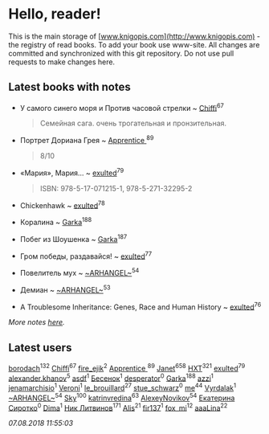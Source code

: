 # Hello, reader!
This is the main storage of [www.knigopis.com](http://www.knigopis.com) - the registry of read books.
To add your book use www-site. All changes are committed and synchronized with this git repository.
Do not use pull requests to make changes here.


## Latest books with notes
* У самого синего моря  и Против часовой стрелки ~ [Chiffi](users/105/105831994080785626680-google)<sup>67</sup>
    > Семейная сага. очень трогательная и пронзительная.

* Портрет Дориана Грея ~ [Apprentice ](users/528/52821952-vkontakte)<sup>89</sup>
    > 8/10

* «Мария», Мария… ~ [exulted](users/100/100599204551896265722-google)<sup>79</sup>
    > ISBN: 978-5-17-071215-1, 978-5-271-32295-2

* Chickenhawk ~ [exulted](users/100/100599204551896265722-google)<sup>78</sup>

* Коралина ~ [Garka](users/115/115753719718250012620-google)<sup>188</sup>

* Побег из Шоушенка ~ [Garka](users/115/115753719718250012620-google)<sup>187</sup>

* Гром победы, раздавайся! ~ [exulted](users/100/100599204551896265722-google)<sup>77</sup>

* Повелитель мух ~ [~ARHANGEL~](users/642/64251996-vkontakte)<sup>54</sup>

* Демиан ~ [~ARHANGEL~](users/642/64251996-vkontakte)<sup>53</sup>

* A Troublesome Inheritance: Genes, Race and Human History ~ [exulted](users/100/100599204551896265722-google)<sup>76</sup>


_More notes [here](latest_books_with_notes.md)._


## Latest users
[borodach](users/157/15706320-vkontakte)<sup>132</sup> 
[Chiffi](users/105/105831994080785626680-google)<sup>67</sup> 
[fire_ejik](users/329/32903202-vkontakte)<sup>2</sup> 
[Apprentice ](users/528/52821952-vkontakte)<sup>89</sup> 
[Janet](users/108/108113656204404967440-google)<sup>658</sup> 
[HXT](users/100/100002563462782-facebook)<sup>321</sup> 
[exulted](users/100/100599204551896265722-google)<sup>79</sup> 
[alexander.khanov](users/117/117259947-yandex)<sup>5</sup> 
[asdf](users/683/683897597-yandex)<sup>1</sup> 
[Бесенок](users/223/22332048-vkontakte)<sup>1</sup> 
[desperator](users/108/108317735556264947555-google)<sup>0</sup> 
[Garka](users/115/115753719718250012620-google)<sup>188</sup> 
[azzi](users/481/481406511-vkontakte)<sup>1</sup> 
[jenamarchisio](users/142/142558461-vkontakte)<sup>1</sup> 
[Veroni](users/108/108917296610037809565-google)<sup>1</sup> 
[le_brouillard](users/133/13330781-vkontakte)<sup>27</sup> 
[stue_schwarz](users/286/28663381-vkontakte)<sup>0</sup> 
[me](users/381/381417697-yandex)<sup>44</sup> 
[Vyrdalak](users/114/1148882455236791-facebook)<sup>1</sup> 
[~ARHANGEL~](users/642/64251996-vkontakte)<sup>54</sup> 
[Sky](users/118/118049897850017649660-google)<sup>100</sup> 
[katrinvredina](users/233/2336755-vkontakte)<sup>63</sup> 
[AlexeyNovikov](users/170/170278332-vkontakte)<sup>54</sup> 
[Екатерина Сиротко](users/129/12938426389063796955-mailru)<sup>0</sup> 
[Dima](users/898/898596459291098424-mailru)<sup>1</sup> 
[Ник Литвинов](users/241/241974816-vkontakte)<sup>171</sup> 
[Alis](users/387/38760741-vkontakte)<sup>21</sup> 
[fir137](users/176/176805114-yandex)<sup>1</sup> 
[fox_mi](users/220/220022778-vkontakte)<sup>12</sup> 
[aaaLina](users/103/103442381288654151085-google)<sup>22</sup> 


_07.08.2018 11:55:03_

